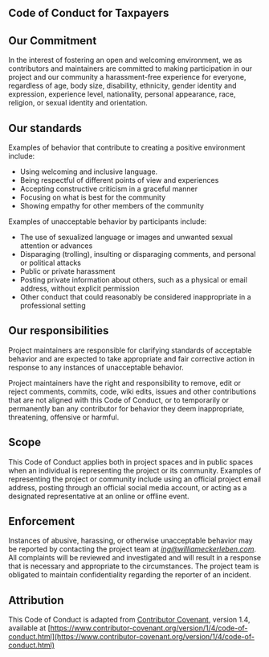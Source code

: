 ## Code of Conduct for Taxpayers

## Our Commitment

In the interest of fostering an open and welcoming environment, we as contributors and maintainers are committed to making participation in our project and our community a harassment-free experience for everyone, regardless of age, body size, disability, ethnicity, gender identity and expression, experience level, nationality, personal appearance, race, religion, or sexual identity and orientation.

## Our standards

Examples of behavior that contribute to creating a positive environment include:

- Using welcoming and inclusive language.
- Being respectful of different points of view and experiences
- Accepting constructive criticism in a graceful manner
- Focusing on what is best for the community
- Showing empathy for other members of the community

Examples of unacceptable behavior by participants include:

- The use of sexualized language or images and unwanted sexual attention or advances
- Disparaging (trolling), insulting or disparaging comments, and personal or political attacks
- Public or private harassment
- Posting private information about others, such as a physical or email address, without explicit permission
- Other conduct that could reasonably be considered inappropriate in a professional setting

## Our responsibilities

Project maintainers are responsible for clarifying standards of acceptable behavior and are expected to take appropriate and fair corrective action in response to any instances of unacceptable behavior.

Project maintainers have the right and responsibility to remove, edit or reject comments, commits, code, wiki edits, issues and other contributions that are not aligned with this Code of Conduct, or to temporarily or permanently ban any contributor for behavior they deem inappropriate, threatening, offensive or harmful.

## Scope

This Code of Conduct applies both in project spaces and in public spaces when an individual is representing the project or its community. Examples of representing the project or community include using an official project email address, posting through an official social media account, or acting as a designated representative at an online or offline event.

## Enforcement

Instances of abusive, harassing, or otherwise unacceptable behavior may be reported by contacting the project team at *ing@williameckerleben.com*. All complaints will be reviewed and investigated and will result in a response that is necessary and appropriate to the circumstances. The project team is obligated to maintain confidentiality regarding the reporter of an incident.

## Attribution

This Code of Conduct is adapted from [Contributor Covenant](https://www.contributor-covenant.org), version 1.4, available at [https://www.contributor-covenant.org/version/1/4/code-of-conduct.html](https://www.contributor-covenant.org/version/1/4/code-of-conduct.html)
